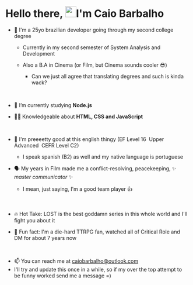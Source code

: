 
<h1 align="left">Hello there, <img src="https://raw.githubusercontent.com/kaueMarques/kaueMarques/master/hi.gif" height="30px">I'm Caio Barbalho</h1>

- 👋 I'm a 25yo brazilian developer going through my second college degree
  - Currently in my second semester of System Analysis and Development
  - Also a B.A in Cinema (or Film, but Cinema sounds cooler 😎)
    
      - Can we just all agree that translating degrees and such is kinda wack? 

<br>

- 🔭 I’m currently studying **Node.js**
  
- 👨‍💻 Knowledgeable about **HTML, CSS and JavaScript**

<br>

- 💬 I'm preeeetty good at this english thingy (EF Level 16 ­ Upper Advanced ­ CEFR Level C2)
    - I speak spanish (B2) as well and my native language is portuguese
 
- 🗣️ My years in Film made me a conflict-resolving, peacekeeping, ✨ *master communicator* ✨ 
  - I mean, just saying, I'm a good team player 👍

 <br>
 
- 🔥 Hot Take: LOST is the best goddamn series in this whole world and I'll fight you about it

- 🎲 Fun fact: I'm a die-hard TTRPG fan, watched all of Critical Role and DM for about 7 years now
   
<br>

- 📫 You can reach me at caiobarbalho@outlook.com
- I'll try and update this once in a while, so if my over the top attempt to be funny worked send me a message =)



<!---
caioggbarbalho/caioggbarbalho is a ✨ special ✨ repository because its `README.md` (this file) appears on your GitHub profile.
You can click the Preview link to take a look at your changes.
🔥
- 👋 Hi, I’m @caioggbarbalho
- 👀 I’m interested in ...
- 🌱 I’m currently learning ...
- 💞️ I’m looking to collaborate on ...
- 📫 How to reach me ...

--->
